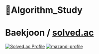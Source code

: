 # 🌱Algorithm_Study
# Baekjoon / [solved.ac](https://solved.ac/profile/skg06123)
[![Solved.ac Profile](http://mazassumnida.wtf/api/v2/generate_badge?boj=skg06123)](https://solved.ac/profile/skg06123)
[![mazandi profile](http://mazandi.herokuapp.com/api?handle=skg06123&theme=warm)](https://solved.ac/profile/skg06123)
